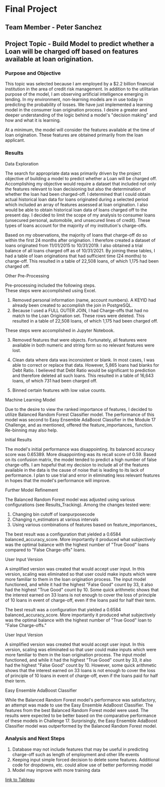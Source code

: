 # Final Project

## Team Member - Peter Sanchez

## Project Topic - Build Model to predict whether a Loan will be charged off based on features available at loan origination. 

### Purpose and Objective
 
This topic was selected because I am employed by a $2.2 billion financial institution in the area of credit risk management.  In addition to the utilitarian purpose of the model, I am observing artificial intelligence emerging in lending.  In my environment, non-learning models are in use today in predicting the probability of losses.  We have just implemented a learning model in the consumer loan origination process.  I desire a greater and deeper understanding of the logic behind a model's "decision making" and how and what it is learning.  

At a minimum, the model will consider the features available at the time of loan origination.  These features are obtained primarily from the loan applicant.  
 
### Results

Data Exploration

The search for appropriate data was primarily driven by the project objective of building a model to predict whether a Loan will be charged off. Accomplishing my objective would require a dataset that included not only the features relevant to loan decisioning but also the determination of whether the loan had been charged-off.  I determined that I could obtain actual historical loan data for loans originated during a selected period which included an array of features assessed at loan origination. I also would be able to obtain historical loan data of loans charged off to the present day. I decided to limit the scope of my analysis to consumer loans (unsecured personal, automobile, and unsecured lines of credit).  These types of loans account for the majority of my institution's charge-offs. 

Based on my observations, the majority of loans that charge-off do so within the first 24 months after origination.  I therefore created a dataset of loans originated from 11/01/2015 to 10/31/2019.  I also obtained a trial balance of all loans charged off as of 10/31/2021.  By joining these tables, I had a table of loan originations that had sufficient time (24 months) to charge-off.  This resulted in a table of 22,508 loans, of which 1,175 had been charged off.

Other Pre-Processing

Pre-processing included the following steps.  
These steps were accomplished using Excel.
1. Removed personal information (name, account numbers).  A KEYID had already been created to accomplish the join in PostgreSQL.
2. Because I used a FULL OUTER JOIN, I had Charge-offs that had no match to the Loan Origination set.  These rows were deleted.  This resulted in a table of 22,508 loans, of which 1,175 had been charged off.

These steps were accomplished in Jupyter Notebook.

3. Removed features that were objects. Fortunately, all features were available in both numeric and string form so no relevant features were lost.

4. Clean data where data was inconsistent or blank.  In most cases, I was able to correct or replace that data.  However, 5,865 loans had blanks for Debt Ratio.  I believed that Debt Ratio would be significant to prediction and therefore deleted all such loans. This resulted in a table of 16,643 loans, of which 731 had been charged off.

5. Binned certain features with low value counts. 

Machine Learning Model

Due to the desire to view the ranked importance of features, I decided to utilize Balanced Random Forest Classifier model. The performance of this model was second to Easy Ensemble AdaBoost Classifier in the Module 17 Challenge, and as mentioned, offered the feature_importances_ function.  Re-binning may also help. 

Initial Results

The model's initial performance was disappointing.  Its balanced accuracy score was 0.65389.  More disappointing was its recall score of 0.59.  Based on its confusion matrix, the model tended to predict a high number of false charge-offs.  I am hopeful that my decision to include all of the features available in the data is the cause of noise that is leading to its lack of performance.  I plan to use trial and error in eliminating less relevant features in hopes that the model's performance will improve. 


Further Model Refinement

The Balanced Random Forest model was adjusted using various configurations (see Results_Tracking).  Among the changes tested were:
1. Changing bin cutoff of loanpurposecode
2. Changing n_estimators at various intervals
3. Using various combinations of features based on feature_importances_


The best result was a configuration that yielded a 0.6584 balanced_accuracy_score.  More importantly it produced what subjectively was the optimal balance with the highest number of "True Good" loans compared to "False Charge-offs" loans.

User Input Version

A simplified version was created that would accept user input.  In this version, scaling was eliminated so that user could make inputs which were more familiar to them in the loan origination process.  The input model functioned, and while it had the highest "False Good" count by 33, it also had the highest "True Good" count by 10.  Some quick arithmetic shows that the interest earned on 33 loans is not enough to cover the loss of principle of 10 loans in event of charge-off, even if the loans paid for half their term.

The best result was a configuration that yielded a 0.6584 balanced_accuracy_score.  More importantly it produced what subjectively was the optimal balance with the highest number of "True Good" loan to "False Charge-offs."

User Input Version

A simplified version was created that would accept user input.  In this version, scaling was eliminated so that user could make inputs which were more familiar to them in the loan origination process.  The input model functioned, and while it had the highest "True Good" count by 33, it also had the highest "False Good" count by 10.  However, some quick arithmetic shows that the interest earned on 33 loans is not enough to cover the loss of principle of 10 loans in event of charge-off, even if the loans paid for half their term.


Easy Ensemble AdaBoost Classifier

While the Balanced Random Forest model's performance was satisfactory, an attempt was made to use the Easy Ensemble AdaBoost Classifier.  The features from the best Balanced Random Forest model were used.  The results were expected to be better based on the comparative performance of these models in Challenge 17.  Surprisingly, the Easy Ensemble AdaBoost Classifier model was outperformed by the Balanced Random Forest model.

### Analysis and Next Steps

1. Database may not include features that may be useful in predicting charge-off such as length of employment and other life events
2. Keeping input simple forced decision to delete some features.  Additional code for dropdowns, etc. could allow use of better performing model
3. Model may improve with more training data


[link to Tableau](https://public.tableau.com/app/profile/peter.sanchez/viz/Charged_offLoansOpen110115_103119/countbyLoanPurpose_1)

